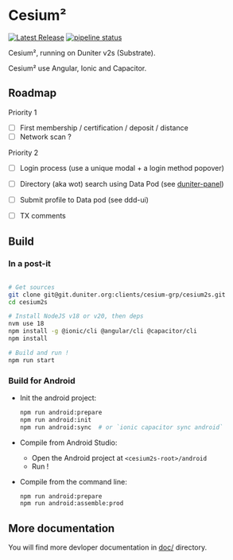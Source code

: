 # Cesium²

[![Latest Release](https://git.duniter.org/clients/cesium-grp/cesium2s/-/badges/release.svg)](https://git.duniter.org/clients/cesium-grp/cesium2s/-/releases)
[![pipeline status](https://git.duniter.org/clients/cesium-grp/cesium2s/badges/develop/pipeline.svg)](https://git.duniter.org/clients/cesium-grp/cesium2s/-/commits/develop)

Cesium², running on Duniter v2s (Substrate).

Cesium² use Angular, Ionic and Capacitor.

## Roadmap

Priority 1
- [ ] First membership / certification / deposit / distance
- [ ] Network scan ?

Priority 2
- [ ] Login process (use a unique modal + a login method popover)
- [ ] Directory (aka wot) search using Data Pod (see [duniter-panel](https://duniter--vue-coinduf-eu.ipns.pagu.re/))
- [ ] Submit profile to Data pod (see ddd-ui)
- [ ] TX comments


## Build

### In a post-it

```bash

# Get sources
git clone git@git.duniter.org:clients/cesium-grp/cesium2s.git
cd cesium2s

# Install NodeJS v18 or v20, then deps
nvm use 18
npm install -g @ionic/cli @angular/cli @capacitor/cli
npm install

# Build and run !
npm run start
```

### Build for Android

- Init the android project:

  ```bash
  npm run android:prepare
  npm run android:init
  npm run android:sync  # or `ionic capacitor sync android`
  ```

- Compile from Android Studio:
  - Open the Android project at `<cesium2s-root>/android`
  - Run !

- Compile from the command line:

  ```bash
  npm run android:prepare
  npm run android:assemble:prod
  ```

## More documentation

You will find more devloper documentation in [doc/](https://git.duniter.org/clients/cesium-grp/cesium2s/-/tree/master/doc) directory.
